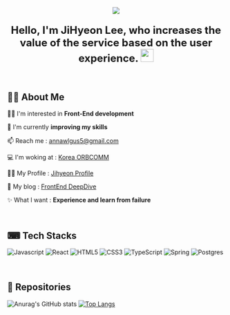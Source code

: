 <div>
  <div align=center>
    <img src="https://capsule-render.vercel.app/api?type=waving&height=300&text=JihyeonLee&fontAlign=50&fontAlignY=40&color=gradient&customColorList=0,9" /> 
  </div>

  <h3 align="center"><font size="5">Hello, I'm JiHyeon Lee, who increases the value of the service based on the user experience. <img src="https://raw.githubusercontent.com/MartinHeinz/MartinHeinz/master/wave.gif" width="30px"></font></h3><br/>


  ## 🙋‍♂️ About Me
  🏋️‍♀️ I'm interested in **Front-End development**
  
  🌱 I'm currently **improving my skills**
  
  📫 Reach me : annawlgus5@gmail.com

  💻 I'm woking at : [Korea ORBCOMM](http://www.orbcomm.co.kr/)

  👩‍💻 My Profile : [Jihyeon Profile](https://woolly-taxicab-b77.notion.site/Jihyeon-Lee-6457617d413640a1a41f06070fcde841?pvs=4)

  📗 My blog : [FrontEnd DeepDive](https://journey1019.tistory.com/)

  ✨ What I want : **Experience and learn from failure**

  
  

  <!--[![Gmail Badge](https://img.shields.io/badge/Gmail-D14836?style=flat&logo=Gmail&logoColor=white)](mailto:annawlgus5@gmail.com)

  [![Tistory Badge](https://img.shields.io/badge/Tech%20Blog-FF5A5F?style=flat&logo=Tistory&logoColor=white)](https://shakehyeon.tistory.com/)
  [![Notion Badge](https://img.shields.io/badge/Development%20Log-E9568E?style=flat&logo=Notion&logoColor=white)](https://woolly-taxicab-b77.notion.site/Jihyeon-Lee-6457617d413640a1a41f06070fcde841?pvs=4)
  [![Portfolio Badge](https://img.shields.io/badge/Portfolio-EF2D5E?style=flat&logoColor=white)]()
  ![Github Badge](https://img.shields.io/badge/Github-181717?style=flat&logo=Github&logoColor=white)-->

<br/>

## ⌨ Tech Stacks

![Javascript](https://img.shields.io/badge/Javascript-F7DF1E?style=flat&logo=javascript&logoColor=white)
![React](https://img.shields.io/badge/react-%2320232a.svg?style=flat&logo=react&logoColor=%2361DAFB)
![HTML5](https://img.shields.io/badge/html5-%23E34F26.svg?style=flat&logo=html5&logoColor=white)
![CSS3](https://img.shields.io/badge/css3-%231572B6.svg?style=flat&logo=css3&logoColor=white)
![TypeScript](https://img.shields.io/badge/typescript-%23007ACC.svg?style=flat&logo=typescript&logoColor=white)
![Spring](https://img.shields.io/badge/spring-%236DB33F.svg?style=flat&logo=spring&logoColor=white)
![Postgres](https://img.shields.io/badge/postgres-%23316192.svg?style=flat&logo=postgresql&logoColor=white)


<!--![Javascript](https://img.shields.io/badge/Javascript-F7DF1E?style=flat&logo=javascript&logoColor=white)
![HTML5](https://img.shields.io/badge/html5-%23E34F26.svg?style=for-the-badge&logo=html5&logoColor=white)
![CSS3](https://img.shields.io/badge/css3-%231572B6.svg?style=for-the-badge&logo=css3&logoColor=white)
![React](https://img.shields.io/badge/react-%2320232a.svg?style=for-the-badge&logo=react&logoColor=%2361DAFB)
![Redux](https://img.shields.io/badge/redux-%23593d88.svg?style=for-the-badge&logo=redux&logoColor=white)
![NodeJS](https://img.shields.io/badge/node.js-6DA55F?style=for-the-badge&logo=node.js&logoColor=white)
![C](https://img.shields.io/badge/c-%2300599C.svg?style=for-the-badge&logo=c&logoColor=white)
![Python](https://img.shields.io/badge/python-3670A0?style=for-the-badge&logo=python&logoColor=ffdd54)
![NPM](https://img.shields.io/badge/NPM-%23CB3837.svg?style=for-the-badge&logo=npm&logoColor=white)
![jQuery](https://img.shields.io/badge/jquery-%230769AD.svg?style=for-the-badge&logo=jquery&logoColor=white)
![TailwindCSS](https://img.shields.io/badge/tailwindcss-%2338B2AC.svg?style=for-the-badge&logo=tailwind-css&logoColor=white)
![MUI](https://img.shields.io/badge/MUI-%230081CB.svg?style=for-the-badge&logo=mui&logoColor=white)
![Chart.js](https://img.shields.io/badge/chart.js-F5788D.svg?style=for-the-badge&logo=chart.js&logoColor=white)
![Anaconda](https://img.shields.io/badge/Anaconda-%2344A833.svg?style=flat&logo=anaconda&logoColor=white)
![OpenCV](https://img.shields.io/badge/opencv-%23white.svg?style=for-the-badge&logo=opencv&logoColor=white)
![Spring](https://img.shields.io/badge/spring-%236DB33F.svg?style=for-the-badge&logo=spring&logoColor=white)
![Django](https://img.shields.io/badge/django-%23092E20.svg?style=for-the-badge&logo=django&logoColor=white)
![Unity](https://img.shields.io/badge/unity-%23000000.svg?style=for-the-badge&logo=unity&logoColor=white)
![nVIDIA](https://img.shields.io/badge/nVIDIA-%2376B900.svg?style=for-the-badge&logo=nVIDIA&logoColor=white)
![MariaDB](https://img.shields.io/badge/MariaDB-003545?style=flat&logo=mariadb&logoColor=white)
![Postgres](https://img.shields.io/badge/postgres-%23316192.svg?style=flat&logo=postgresql&logoColor=white)-->



<!--**Language**
<img src="https://img.shields.io/badge/JavaScript-F7DF1E?style=flat&logo=JavaScript&logoColor=white"/> 

**Frame work**
![React Badge](https://img.shields.io/badge/React-61DAFB?style=flat&logo=React&logoColor=white) 
![Node.js Badge](https://img.shields.io/badge/Node.js-339933?style=flat&logo=Node.js&logoColor=white) 
![Express Badge](https://img.shields.io/badge/Express-000000?style=flat&logo=Express&logoColor=white) 
![Django Badge](https://img.shields.io/badge/Django-092E20?style=flat&logo=Django&logoColor=white)

**ETC**
<img src="https://img.shields.io/badge/GitHub-181717?style=flat-square&logo=GitHub&logoColor=white"/> 
<img src="https://img.shields.io/badge/Notion-000000?style=flat&logo=Notion&logoColor=white"/> 
<img src="https://img.shields.io/badge/Jenkins-D24939?style=flat&logo=Jenkins&logoColor=white"/> 
<img src="https://img.shields.io/badge/Slack-4A154B?style=flat&logo=Slack&logoColor=white"/>

**Development Tool**
<img src="https://img.shields.io/badge/IntelliJ IDEA-000000?style=flat-square&logo=IntelliJIDEA&logoColor=white"/> 
<img src="https://img.shields.io/badge/Visual Studio Code-007ACC?style=flat-square&logo=VisualStudioCode&logoColor=white"/>

**Studying**
<img src="https://img.shields.io/badge/Python-3776AB?style=flat&logo=Python&logoColor=white"/>

**DataBase**
![MariaDB](https://img.shields.io/badge/MariaDB-003545?style=for-the-badge&logo=mariadb&logoColor=white)

<img src="https://img.shields.io/badge/HTML-E34F26?style=flat&logo=HTML5&logoColor=white"/> 
<img src="https://img.shields.io/badge/CSS-1572B6?style=flat&logo=CSS3&logoColor=white"/> 
<img src="https://img.shields.io/badge/React-61DAFB?style=flat&logo=React&logoColor=white"/> 
<img src="https://img.shields.io/badge/Redux-764ABC?style=flat&logo=Redux&logoColor=white"/> 
<img src="https://img.shields.io/badge/StyledComponents-DB7093?style=flat&logo=styledComponents&logoColor=white"/> 
<img src="https://img.shields.io/badge/SASS-CC6699?style=flat&logo=SASS&logoColor=white"/>-->


<br/>


## 💾 Repositories
![Anurag's GitHub stats](https://github-readme-stats.vercel.app/api?username=rhctmxk&show_icons=true&theme=onedark)
[![Top Langs](https://github-readme-stats.vercel.app/api/top-langs/?username=rhctmxk&layout=compact&theme=date_night)](https://github.com/anuraghazra/github-readme-stats)


  
<!--<a href="버튼을 눌렀을 때 이동할 링크" target="_blank"><img src="https://img.shields.io/badge/Instagram-E4405F?style=for-the-badge&logo=Instagram&logoColor=white"/></a>-->

<!--![Anurag's GitHub stats](https://github-readme-stats.vercel.app/api?username=rhctmxk&show_icons=true&theme=onedark)
![Anurag's GitHub stats](https://github-readme-stats.vercel.app/api?username=rhctmxk&show_icons=true&theme=shadow_red)-->

<!--[![Top Langs](https://github-readme-stats.vercel.app/api/top-langs/?username=rhctmxk&layout=compact&theme=onedark)](https://github.com/anuraghazra/github-readme-stats)
[![Top Langs](https://github-readme-stats.vercel.app/api/top-langs/?username=rhctmxk&layout=compact&theme=date_night)](https://github.com/anuraghazra/github-readme-stats)
[![Top Langs](https://github-readme-stats.vercel.app/api/top-langs/?username=rhctmxk&layout=compact&theme=calm_pink)](https://github.com/anuraghazra/github-readme-stats)
[![Top Langs](https://github-readme-stats.vercel.app/api/top-langs/?username=rhctmxk&layout=compact&theme=shadow_reed)](https://github.com/anuraghazra/github-readme-stats)-->



</div>




